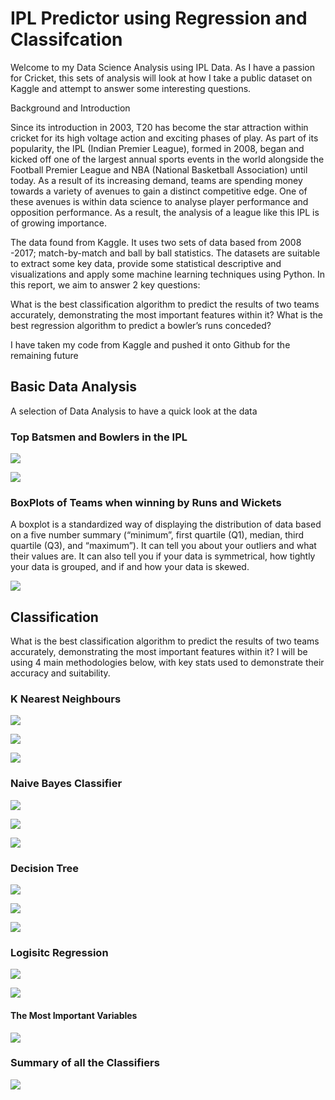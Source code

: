# IPL Predictor using Regression and Classifcation

Welcome to my Data Science Analysis using IPL Data. As I have a passion for Cricket, this sets of analysis will look at how I take a public dataset on Kaggle and attempt to answer some interesting questions.

Background and Introduction

Since its introduction in 2003, T20 has become the star attraction within cricket for its high voltage action and exciting phases of play. As part of its popularity, the IPL (Indian Premier League), formed in 2008, began and kicked off one of the largest annual sports events in the world alongside the Football Premier League and NBA (National Basketball Association) until today. As a result of its increasing demand, teams are spending money towards a variety of avenues to gain a distinct competitive edge. One of these avenues is within data science to analyse player performance and opposition performance. As a result, the analysis of a league like this IPL is of growing importance. 

The data found from Kaggle. It uses two sets of data based from 2008 -2017; match-by-match and ball by ball statistics. The datasets are suitable to extract some key data, provide some statistical descriptive and visualizations and apply some machine learning techniques using Python. In this report, we aim to answer 2 key questions:

What is the best classification algorithm to predict the results of two teams accurately, demonstrating the most important features within it? What is the best regression algorithm to predict a bowler’s runs conceded?

I have taken my code from Kaggle and pushed it onto Github for the remaining future

## Basic Data Analysis

A selection of Data Analysis to have a quick look at the data 

### Top Batsmen and Bowlers in the IPL

![](https://github.com/AadilMalik94/IPL-Predictor-using-Regression-and-Classifcation/blob/main/Images/TopBatsmen.PNG)

![](https://github.com/AadilMalik94/IPL-Predictor-using-Regression-and-Classifcation/blob/main/Images/TopBowlers.PNG)

### BoxPlots of Teams when winning by Runs and Wickets

A boxplot is a standardized way of displaying the distribution of data based on a five number summary (“minimum”, first quartile (Q1), median, third quartile (Q3), and “maximum”). It can tell you about your outliers and what their values are. It can also tell you if your data is symmetrical, how tightly your data is grouped, and if and how your data is skewed.

![](https://github.com/AadilMalik94/IPL-Predictor-using-Regression-and-Classifcation/blob/main/Images/WinningMarginsTeams.PNG)


## Classification

What is the best classification algorithm to predict the results of two teams accurately, demonstrating the most important features within it?
I will be using 4 main methodologies below, with key stats used to demonstrate their accuracy and suitability. 

### K Nearest Neighbours 

![](https://github.com/AadilMalik94/IPL-Predictor-using-Regression-and-Classifcation/blob/main/Images/KNN1.PNG)

![](https://github.com/AadilMalik94/IPL-Predictor-using-Regression-and-Classifcation/blob/main/Images/KNN2.PNG)

![](https://github.com/AadilMalik94/IPL-Predictor-using-Regression-and-Classifcation/blob/main/Images/KNN3.PNG)

### Naive Bayes Classifier 

![](https://github.com/AadilMalik94/IPL-Predictor-using-Regression-and-Classifcation/blob/main/Images/NB1.PNG)

![](https://github.com/AadilMalik94/IPL-Predictor-using-Regression-and-Classifcation/blob/main/Images/NB2.PNG)

![](https://github.com/AadilMalik94/IPL-Predictor-using-Regression-and-Classifcation/blob/main/Images/NB3.PNG)

### Decision Tree

![](https://github.com/AadilMalik94/IPL-Predictor-using-Regression-and-Classifcation/blob/main/Images/DT1.PNG)

![](https://github.com/AadilMalik94/IPL-Predictor-using-Regression-and-Classifcation/blob/main/Images/DT2.PNG)

![](https://github.com/AadilMalik94/IPL-Predictor-using-Regression-and-Classifcation/blob/main/Images/DT3.PNG)

### Logisitc Regression

![](https://github.com/AadilMalik94/IPL-Predictor-using-Regression-and-Classifcation/blob/main/Images/LG1.PNG)

![](https://github.com/AadilMalik94/IPL-Predictor-using-Regression-and-Classifcation/blob/main/Images/LG2.PNG)

#### The Most Important Variables

![](https://github.com/AadilMalik94/IPL-Predictor-using-Regression-and-Classifcation/blob/main/Images/VARIMP.PNG)

### Summary of all the Classifiers

![](https://github.com/AadilMalik94/IPL-Predictor-using-Regression-and-Classifcation/blob/main/Images/SUMMARY1.PNG)
